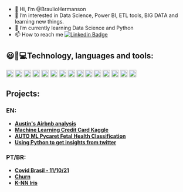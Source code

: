 - 👋 Hi, I’m @BraulioHermanson
- 👀 I’m interested in Data Science, Power BI, ETL tools, BIG DATA and learning new things.
- 🌱 I’m currently learning Data Science and Python
- 📫 How to reach me [![Linkedin Badge](https://img.shields.io/badge/-LinkedIn-blue?style=flat-square&logo=Linkedin&logoColor=white&link=https://www.linkedin.com/in/braulio-campos-)](https://www.linkedin.com/in/braulio-campos-)


## 😃:rocket:💻Technology, languages and tools:
<img height ="20" src = "https://img.shields.io/badge/Python-FFD43B?style=for-the-badge&logo=python&logoColor=darkgreen">  <img height ="20" src ="https://img.shields.io/badge/Numpy-777BB4?style=for-the-badge&logo=numpy&logoColor=white">
 <img height ="20" src ="https://img.shields.io/badge/Pandas-2C2D72?style=for-the-badge&logo=pandas&logoColor=white">  <img height ="20" src="https://img.shields.io/badge/scikit_learn-F7931E?style=for-the-badge&logo=scikit-learn&logoColor=white">
<img height ="20" src = "https://img.shields.io/badge/PowerBI-F2C811?style=for-the-badge&logo=Power%20BI&logoColor=white">  <img height ="20" src ="https://img.shields.io/badge/Jupyter-F37626.svg?&style=for-the-badge&logo=Jupyter&logoColor=white"> 
<img height ="20" src= "https://img.shields.io/badge/Colab-F9AB00?style=for-the-badge&logo=googlecolab&color=525252"> <img height= "20" src= "https://img.shields.io/badge/pycharm-143?style=for-the-badge&logo=pycharm&logoColor=black&color=black&labelColor=green"> 
<img height ="20" src= "https://img.shields.io/badge/Microsoft_Excel-217346?style=for-the-badge&logo=microsoft-excel&logoColor=white">  <img height ="20" src= "https://img.shields.io/badge/Microsoft_Word-2B579A?style=for-the-badge&logo=microsoft-word&logoColor=white"> 
<img height ="20" src = "https://img.shields.io/badge/Microsoft_Office-D83B01?style=for-the-badge&logo=microsoft-office&logoColor=white"> <img height ="20" src = "https://img.shields.io/badge/Microsoft_Teams-6264A7?style=for-the-badge&logo=microsoft-teams&logoColor=white"> 
<img height ="20" src = "https://img.shields.io/badge/Selenium-43B02A?style=for-the-badge&logo=Selenium&logoColor=white"> <img height ="20" src = "https://img.shields.io/badge/OpenCV-27338e?style=for-the-badge&logo=OpenCV&logoColor=white">
<img height ="20" src = "https://img.shields.io/badge/Amazon_AWS-232F3E?style=for-the-badge&logo=amazon-aws&logoColor=white">

## Projects:
### EN:
* **[Austin's Airbnb analysis](https://github.com/BraulioHermanson/Austin_project/blob/main/1Austin_Project_Aibnb_.ipynb)**
* **[Machine Learning Credit Card Kaggle](https://github.com/BraulioHermanson/Machine-Learning-Project/blob/main/credit_card_fraud_detection.ipynb)**
* **[AUTO ML Pycaret Fetal Health Classification](https://github.com/BraulioHermanson/Machine-Learning-Project/blob/main/Project_Classification_with_PyCaret.ipynb)**
* **[Using Python to get insights from twitter](https://github.com/BraulioHermanson/Others_Projectss/blob/main/Using%20Python%20to%20get%20insights%20from%20twitter.ipynb)**

### PT/BR:
* **[Covid Brasil - 11/10/21](https://github.com/BraulioHermanson/Covid-Brasil/blob/main/Project_Covid.ipynb)** 
* **[Churn](https://github.com/BraulioHermanson/Machine-Learning-Project/blob/main/Projeto_Churn.ipynb)** 
* **[K-NN Iris](https://github.com/BraulioHermanson/Machine-Learning-Project/blob/main/K_NN_Iris.ipynb)**
